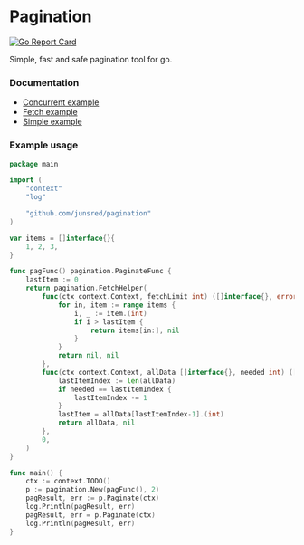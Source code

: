 # Pagination

[![Go Report Card](https://goreportcard.com/badge/github.com/junsred/pagination)](https://goreportcard.com/report/github.com/junsred/pagination)

Simple, fast and safe pagination tool for go.

### Documentation

- [Concurrent example](https://github.com/junsred/pagination/tree/main/_examples/concurrent)
- [Fetch example](https://github.com/junsred/pagination/tree/main/_examples/fetch)
- [Simple example](https://github.com/junsred/pagination/tree/main/_examples/simple)

### Example usage

```go
package main

import (
	"context"
	"log"

	"github.com/junsred/pagination"
)

var items = []interface{}{
	1, 2, 3,
}

func pagFunc() pagination.PaginateFunc {
	lastItem := 0
	return pagination.FetchHelper(
		func(ctx context.Context, fetchLimit int) ([]interface{}, error) {
			for in, item := range items {
				i, _ := item.(int)
				if i > lastItem {
					return items[in:], nil
				}
			}
			return nil, nil
		},
		func(ctx context.Context, allData []interface{}, needed int) ([]interface{}, error) {
			lastItemIndex := len(allData)
			if needed == lastItemIndex {
				lastItemIndex -= 1
			}
			lastItem = allData[lastItemIndex-1].(int)
			return allData, nil
		},
		0,
	)
}

func main() {
	ctx := context.TODO()
	p := pagination.New(pagFunc(), 2)
	pagResult, err := p.Paginate(ctx)
	log.Println(pagResult, err)
	pagResult, err = p.Paginate(ctx)
	log.Println(pagResult, err)
}
```
